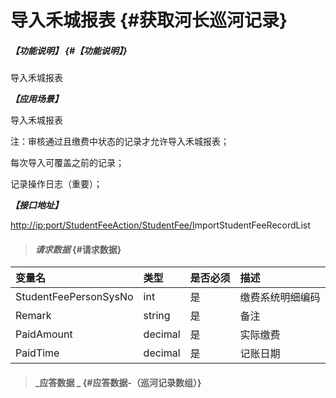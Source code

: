 # 导入禾城报表 {#获取河长巡河记录}

##### _【功能说明】_ {#【功能说明】}

导入禾城报表

_**【应用场景】**_

导入禾城报表 

注：审核通过且缴费中状态的记录才允许导入禾城报表；

每次导入可覆盖之前的记录；

记录操作日志（重要）；

_**【接口地址】**_

[http://ip:port/StudentFeeAction/StudentFee/I](http://ip:port/HMQuery/PatrolRiver/GetPatrolRivers)mportStudentFeeRecordList

> #### _请求数据_ {#请求数据}

| 变量名 | 类型 | 是否必须 | 描述 |
| :--- | :--- | :--- | :--- |
| StudentFeePersonSysNo | int | 是 | 缴费系统明细编码 |
| Remark| string| 是 |备注|
| PaidAmount| decimal| 是 |实际缴费|
| PaidTime| decimal| 是 |记账日期|




> #### _应答数据 _ {#应答数据-（巡河记录数组）}



